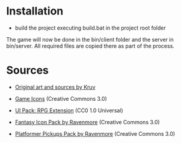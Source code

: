 
Installation
================

- build the project executing build.bat in the project root folder

The game will now be done in the bin/client folder and the server in bin/server.
All required files are copied there as part of the process.


Sources
================
* [Original art and sources by Kruv](http://www.kruv.net/)

* [Game Icons](http://game-icons.net/)
  (Creative Commons 3.0)

* [UI Pack: RPG Extension](http://opengameart.org/content/ui-pack-rpg-extension)
  (CC0 1.0 Universal)

* [Fantasy Icon Pack by Ravenmore](http://opengameart.org/content/fantasy-icon-pack-by-ravenmore-20)
  (Creative Commons 3.0)

* [Platformer Pickups Pack by Ravenmore](http://opengameart.org/content/platformer-pickups-pack)
  (Creative Commons 3.0)
